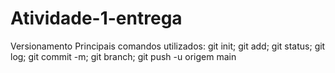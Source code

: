 # Atividade-1-entrega
Versionamento
Principais comandos utilizados: git init; git add; git status; git log; git commit -m; git branch; git push -u origem main
